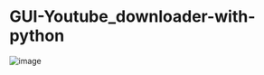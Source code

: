 # GUI-Youtube_downloader-with-python
![image](https://user-images.githubusercontent.com/116391434/233119130-1e45a593-2dcc-4a8c-adb7-8feeebf8887b.png)
